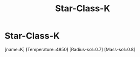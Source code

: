﻿---
title: "Star-Class-K"
type: StarClass
SpocWebEntityId: 28192
isDeleted: false
isReadOnly: false
confidential: public
tags:
- astro/StarClass

---

# Star-Class-K

[name::K]
[Temperature::4850]
[Radius-sol::0.7]
[Mass-sol::0.8]


